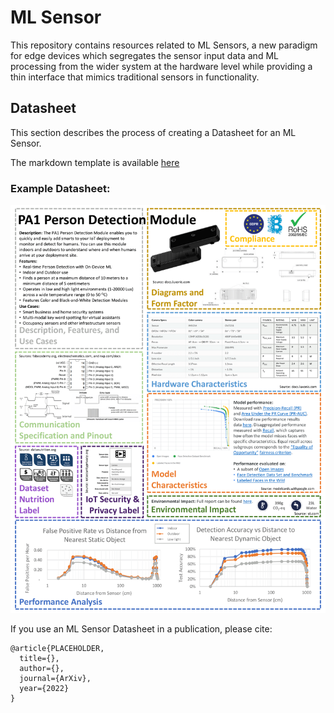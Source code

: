 # ML Sensor
This repository contains resources related to ML Sensors, a new paradigm for edge devices which segregates the sensor input data and ML processing from the wider system at the hardware level while providing a thin interface that mimics traditional sensors in functionality.

## Datasheet
This section describes the process of creating a Datasheet for an ML Sensor.

The markdown template is available [here](https://github.com/harvard-edge/ML-Sensor-Datasheet/blob/main/ML-Sensor-Datasheet-Template.md)

### Example Datasheet:
![Example Datasheet](https://github.com/harvard-edge/ML-Sensor-Datasheet/blob/main/example-ML-Sensor-Datasheet.png)

If you use an ML Sensor Datasheet in a publication, please cite:
```
@article{PLACEHOLDER,
  title={},
  author={},
  journal={ArXiv},
  year={2022}
}
```
